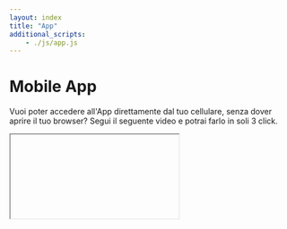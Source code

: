 ```yaml
---
layout: index
title: "App"
additional_scripts:
    - ./js/app.js
---
```

<div class="container px-3 py-3 pt-md-5 pb-md-4 mx-auto text-center">
    <h1 class="h1-responsive text-center">Mobile App</h1>
    <div class="row justify-content-md-center" >
      <div class="col-md-12 text-justify">
        <p>Vuoi poter accedere all'App direttamente dal tuo cellulare, senza dover aprire il tuo browser? Segui il seguente video e potrai farlo in soli 3 click.</p>
        <div class="embed-responsive embed-responsive-16by9">
          <iframe id="guide-url" class="embed-responsive-item d-none" allowfullscreen></iframe>
        </div>
      </div>
    </div>
<div>